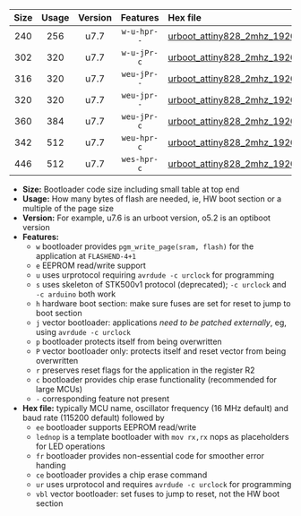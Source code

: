 |Size|Usage|Version|Features|Hex file|
|:-:|:-:|:-:|:-:|:--|
|240|256|u7.7|`w-u-hpr--`|[urboot_attiny828_2mhz_19200bps_lednop_ur.hex](https://raw.githubusercontent.com/stefanrueger/urboot.hex/main/mcus/attiny828/fcpu_2mhz/19200_bps/urboot_attiny828_2mhz_19200bps_lednop_ur.hex)|
|302|320|u7.7|`w-u-jPr-c`|[urboot_attiny828_2mhz_19200bps_lednop_fr_ce_ur_vbl.hex](https://raw.githubusercontent.com/stefanrueger/urboot.hex/main/mcus/attiny828/fcpu_2mhz/19200_bps/urboot_attiny828_2mhz_19200bps_lednop_fr_ce_ur_vbl.hex)|
|316|320|u7.7|`weu-jPr--`|[urboot_attiny828_2mhz_19200bps_ee_lednop_ur_vbl.hex](https://raw.githubusercontent.com/stefanrueger/urboot.hex/main/mcus/attiny828/fcpu_2mhz/19200_bps/urboot_attiny828_2mhz_19200bps_ee_lednop_ur_vbl.hex)|
|320|320|u7.7|`weu-jpr--`|[urboot_attiny828_2mhz_19200bps_ee_lednop_fr_ur_vbl.hex](https://raw.githubusercontent.com/stefanrueger/urboot.hex/main/mcus/attiny828/fcpu_2mhz/19200_bps/urboot_attiny828_2mhz_19200bps_ee_lednop_fr_ur_vbl.hex)|
|360|384|u7.7|`weu-jPr-c`|[urboot_attiny828_2mhz_19200bps_ee_lednop_fr_ce_ur_vbl.hex](https://raw.githubusercontent.com/stefanrueger/urboot.hex/main/mcus/attiny828/fcpu_2mhz/19200_bps/urboot_attiny828_2mhz_19200bps_ee_lednop_fr_ce_ur_vbl.hex)|
|342|512|u7.7|`weu-hpr-c`|[urboot_attiny828_2mhz_19200bps_ee_lednop_fr_ce_ur.hex](https://raw.githubusercontent.com/stefanrueger/urboot.hex/main/mcus/attiny828/fcpu_2mhz/19200_bps/urboot_attiny828_2mhz_19200bps_ee_lednop_fr_ce_ur.hex)|
|446|512|u7.7|`wes-hpr-c`|[urboot_attiny828_2mhz_19200bps_ee_lednop_fr_ce.hex](https://raw.githubusercontent.com/stefanrueger/urboot.hex/main/mcus/attiny828/fcpu_2mhz/19200_bps/urboot_attiny828_2mhz_19200bps_ee_lednop_fr_ce.hex)|

- **Size:** Bootloader code size including small table at top end
- **Usage:** How many bytes of flash are needed, ie, HW boot section or a multiple of the page size
- **Version:** For example, u7.6 is an urboot version, o5.2 is an optiboot version
- **Features:**
  + `w` bootloader provides `pgm_write_page(sram, flash)` for the application at `FLASHEND-4+1`
  + `e` EEPROM read/write support
  + `u` uses urprotocol requiring `avrdude -c urclock` for programming
  + `s` uses skeleton of STK500v1 protocol (deprecated); `-c urclock` and `-c arduino` both work
  + `h` hardware boot section: make sure fuses are set for reset to jump to boot section
  + `j` vector bootloader: applications *need to be patched externally*, eg, using `avrdude -c urclock`
  + `p` bootloader protects itself from being overwritten
  + `P` vector bootloader only: protects itself and reset vector from being overwritten
  + `r` preserves reset flags for the application in the register R2
  + `c` bootloader provides chip erase functionality (recommended for large MCUs)
  + `-` corresponding feature not present
- **Hex file:** typically MCU name, oscillator frequency (16 MHz default) and baud rate (115200 default) followed by
  + `ee` bootloader supports EEPROM read/write
  + `lednop` is a template bootloader with `mov rx,rx` nops as placeholders for LED operations
  + `fr` bootloader provides non-essential code for smoother error handing
  + `ce` bootloader provides a chip erase command
  + `ur` uses urprotocol and requires `avrdude -c urclock` for programming
  + `vbl` vector bootloader: set fuses to jump to reset, not the HW boot section
